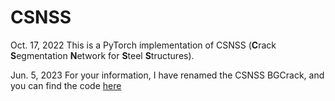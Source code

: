 # CSNSS
Oct. 17, 2022
This is a PyTorch implementation of CSNSS (**C**rack **S**egmentation **N**etwork for **S**teel **S**tructures).


Jun. 5, 2023
For your information, I have renamed the CSNSS BGCrack, and you can find the code [here](https://github.com/hzlbbfrog/BGCrack)

